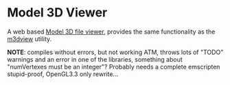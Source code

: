 Model 3D Viewer
===============

A web based [Model 3D file viewer](https://bztsrc.gitlab.io/model3d/viewer), provides the same functionality as the
[m3dview](https://gitlab.com/bztsrc/model3d/tree/master/m3dview) utility.

**NOTE**: compiles without errors, but not working ATM, throws lots of "TODO" warnings and an error in one of the libraries,
something about "numVertexes must be an integer"? Probably needs a complete emscripten stupid-proof, OpenGL3.3 only rewrite...
